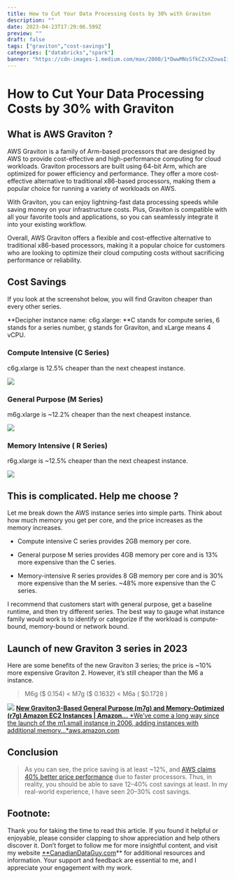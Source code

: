 ```yaml
---
title: How to Cut Your Data Processing Costs by 30% with Graviton
description: ""
date: 2023-04-23T17:29:06.599Z
preview: ""
draft: false
tags: ["graviton","cost-savings"]
categories: ["databricks","spark"]
banner: "https://cdn-images-1.medium.com/max/2000/1*DwwMNsSfkCZsXZowaIilhA.png"
---
```


# How to Cut Your Data Processing Costs by 30% with Graviton

## What is AWS Graviton ?

AWS Graviton is a family of Arm-based processors that are designed by AWS to provide cost-effective and high-performance computing for cloud workloads. Graviton processors are built using 64-bit Arm, which are optimized for power efficiency and performance. They offer a more cost-effective alternative to traditional x86-based processors, making them a popular choice for running a variety of workloads on AWS.

With Graviton, you can enjoy lightning-fast data processing speeds while saving money on your infrastructure costs. Plus, Graviton is compatible with all your favorite tools and applications, so you can seamlessly integrate it into your existing workflow.

Overall, AWS Graviton offers a flexible and cost-effective alternative to traditional x86-based processors, making it a popular choice for customers who are looking to optimize their cloud computing costs without sacrificing performance or reliability.

## Cost Savings

If you look at the screenshot below, you will find Graviton cheaper than every other series.

**Decipher instance name: c6g.xlarge: **C stands for compute series, 6 stands for a series number, g stands for Graviton, and xLarge means 4 vCPU.

### **Compute Intensive (C Series)**

c6g.xlarge is 12.5% cheaper than the next cheapest instance.

![](https://cdn-images-1.medium.com/max/2000/1*h-t7S2KmhX5fYKp1RXijdg.png)

### **General Purpose (M Series)**

m6g.xlarge is ~12.2% cheaper than the next cheapest instance.

![](https://cdn-images-1.medium.com/max/2000/1*5xRyYgQp42pORNop-IydJA.png)

### **Memory Intensive ( R Series)**

r6g.xlarge is ~12.5% cheaper than the next cheapest instance.

![](https://cdn-images-1.medium.com/max/2000/1*fHxdfkY3kXB73nKobJi8Bw.png)

## This is complicated. Help me choose ?

Let me break down the AWS instance series into simple parts. Think about how much memory you get per core, and the price increases as the memory increases.

* Compute intensive C series provides 2GB memory per core.

* General purpose M series provides 4GB memory per core and is 13% more expensive than the C series.

* Memory-intensive R series provides 8 GB memory per core and is 30% more expensive than the M series. ~48% more expensive than the C series.

I recommend that customers start with general purpose, get a baseline runtime, and then try different series. The best way to gauge what instance family would work is to identify or categorize if the workload is compute-bound, memory-bound or network bound.

## Launch of new Graviton 3 series in 2023

Here are some benefits of the new Graviton 3 series; the price is ~10% more expensive Graviton 2. However, it’s still cheaper than the M6 a instance.
>  M6g ($ 0.154) < M7g ($ 0.1632) < M6a ( $0.1728 )

![](https://cdn-images-1.medium.com/max/2000/1*DwwMNsSfkCZsXZowaIilhA.png)
[**New Graviton3-Based General Purpose (m7g) and Memory-Optimized (r7g) Amazon EC2 Instances | Amazon…**
*We’ve come a long way since the launch of the m1.small instance in 2006, adding instances with additional memory…*aws.amazon.com](https://aws.amazon.com/blogs/aws/new-graviton3-based-general-purpose-m7g-and-memory-optimized-r7g-amazon-ec2-instances/)

## Conclusion
>  As you can see, the price saving is at least ~12%, and [AWS claims 40% better price performance](https://pages.awscloud.com/rs/112-TZM-766/images/2020_0501-CMP_Slide-Deck.pdf) due to faster processors. Thus, in reality, you should be able to save 12–40% cost savings at least. In my real-world experience, I have seen 20–30% cost savings.

## Footnote:

Thank you for taking the time to read this article. If you found it helpful or enjoyable, please consider clapping to show appreciation and help others discover it. Don’t forget to follow me for more insightful content, and visit my website [**CanadianDataGuy.com](https://canadiandataguy.com/)** for additional resources and information. Your support and feedback are essential to me, and I appreciate your engagement with my work.


